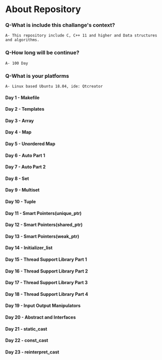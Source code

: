 # About Repository

### Q-What is include this challange's context?
    A- This repository include C, C++ 11 and higher and Data structures and algorithms.

### Q-How long will be continue?
    A- 100 Day

### Q-What is your platforms
    A- Linux based Ubuntu 18.04, ide: Qtcreator 




#### Day 1 - Makefile
#### Day 2 - Templates
#### Day 3 - Array
#### Day 4 - Map
#### Day 5 - Unordered Map
#### Day 6 - Auto Part 1
#### Day 7 - Auto Part 2
#### Day 8 - Set
#### Day 9 - Multiset
#### Day 10 - Tuple
#### Day 11 - Smart Pointers(unique_ptr)
#### Day 12 - Smart Pointers(shared_ptr)
#### Day 13 - Smart Pointers(weak_ptr)
#### Day 14 - Initializer_list
#### Day 15 - Thread Support Library Part 1
#### Day 16 - Thread Support Library Part 2
#### Day 17 - Thread Support Library Part 3
#### Day 18 - Thread Support Library Part 4
#### Day 19 - Input Output Manipulators
#### Day 20 - Abstract and Interfaces
#### Day 21 - static_cast
#### Day 22 - const_cast
#### Day 23 - reinterpret_cast



